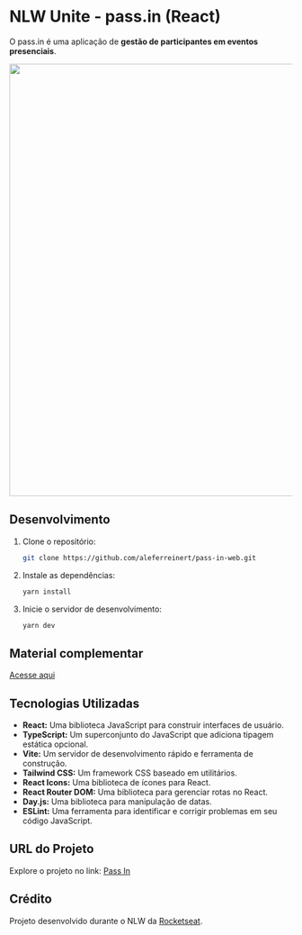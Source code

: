 # NLW Unite - pass.in (React)


O pass.in é uma aplicação de **gestão de participantes em eventos presenciais**.


<img src="https://github.com/AleferReinert/pass-in-web/assets/5350199/1be1e4b4-110d-4ea0-b8da-c2a2fa451cab" width="768">

## Desenvolvimento

1. Clone o repositório:

    ```sh
    git clone https://github.com/aleferreinert/pass-in-web.git
    ```

2. Instale as dependências:

    ```sh
    yarn install
    ```

3. Inicie o servidor de desenvolvimento:

    ```sh
    yarn dev
    ```

## Material complementar
[Acesse aqui](https://efficient-sloth-d85.notion.site/React-529e4443080a4d889f7a0714aa09348c)

## Tecnologias Utilizadas

- **React:** Uma biblioteca JavaScript para construir interfaces de usuário.
- **TypeScript:** Um superconjunto do JavaScript que adiciona tipagem estática opcional.
- **Vite:** Um servidor de desenvolvimento rápido e ferramenta de construção.
- **Tailwind CSS:** Um framework CSS baseado em utilitários.
- **React Icons:** Uma biblioteca de ícones para React.
- **React Router DOM:** Uma biblioteca para gerenciar rotas no React.
- **Day.js:** Uma biblioteca para manipulação de datas.
- **ESLint:** Uma ferramenta para identificar e corrigir problemas em seu código JavaScript.

## URL do Projeto
Explore o projeto no link: [Pass In](https://pass-in-nlw-unite.vercel.app)

## Crédito
Projeto desenvolvido durante o NLW da [Rocketseat](https://github.com/Rocketseat).
